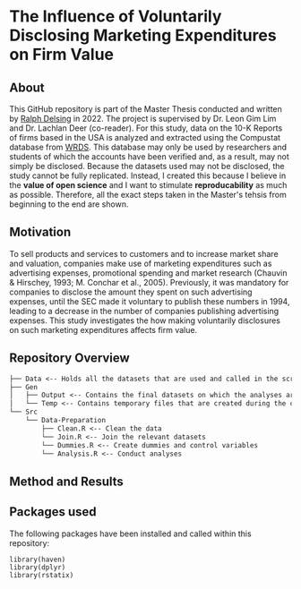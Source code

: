 # The Influence of Voluntarily Disclosing Marketing Expenditures on Firm Value

## About
This GitHub repository is part of the Master Thesis conducted and written by [Ralph Delsing](https://www.github.com/RalphGit21) in 2022. The project is supervised by Dr. Leon Gim Lim and Dr. Lachlan Deer (co-reader). For this study, data on the 10-K Reports of firms based in the USA is analyzed and extracted using the Compustat database from [WRDS](https://wrds-www.wharton.upenn.edu). This database may only be used by researchers and students of which the accounts have been verified and, as a result, may not simply be disclosed. Because the datasets used may not be disclosed, the study cannot be fully replicated. Instead, I created this because I believe in the **value of open science** and I want to stimulate **reproducability** as much as possible. Therefore, all the exact steps taken in the Master's tehsis from beginning to the end are shown.
  
## Motivation
To sell products and services to customers and to increase market share and valuation, companies make use of marketing expenditures such as advertising expenses, promotional spending and market research (Chauvin & Hirschey, 1993; M. Conchar et al., 2005). Previously, it was mandatory for companies to disclose the amount they spent on such advertising expenses, until the SEC made it voluntary to publish these numbers in 1994, leading to a decrease in the number of companies publishing advertising expenses. This study investigates the how making voluntarily disclosures on such marketing expenditures affects firm value.

## Repository Overview
```txt
├── Data <-- Holds all the datasets that are used and called in the scripts (these are not on Github for the reasons described above) 
├── Gen 
│   ├── Output <-- Contains the final datasets on which the analyses are  conducted (and additional metadata and/or PDFs if relevant)
│   └── Temp <-- Contains temporary files that are created during the cleaning phase, from which the output files are created
└── Src
    └── Data-Preparation 
        ├── Clean.R <-- Clean the data
        └── Join.R <-- Join the relevant datasets
        └── Dummies.R <-- Create dummies and control variables
        └── Analysis.R <-- Conduct analyses
```
## Method and Results

## Packages used
The following packages have been installed and called within this repository:
```
library(haven)
library(dplyr)
library(rstatix)
```
